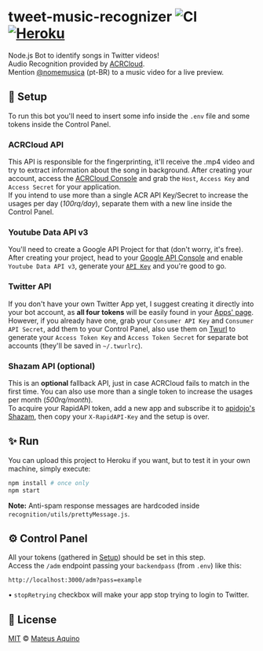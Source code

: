 # tweet-music-recognizer ![CI](https://github.com/MateusAquino/tweet-music-recognizer/workflows/CI/badge.svg) [![Heroku](http://heroku-shields.herokuapp.com/tweet-music-recognizer)](https://tweet-music-recognizer.herokuapp.com)
Node.js Bot to identify songs in Twitter videos!  
Audio Recognition provided by [ACRCloud](https://www.acrcloud.com/).  
Mention [@nomemusica](https://twitter.com/nomemusica) (pt-BR) to a music video for a live preview.

## 🚀 Setup
To run this bot you'll need to insert some info inside the `.env` file and some tokens inside the Control Panel.

### ACRCloud API
This API is responsible for the fingerprinting, it'll receive the .mp4 video and try to extract information about the song in background.
After creating your account, access the [ACRCloud Console](https://us-console.acrcloud.com/service/avr) and grab the `Host`, `Access Key` and `Access Secret` for your application.  
If you intend to use more than a single ACR API Key/Secret to increase the usages per day (*100rq/day*), separate them with a new line inside the Control Panel.

### Youtube Data API v3
You'll need to create a Google API Project for that (don't worry, it's free). After creating your project, head to your [Google API Console](https://console.developers.google.com) and enable `Youtube Data API v3`, generate your [`API Key`](https://console.developers.google.com/apis/credentials) and you're good to go.

### Twitter API
If you don't have your own Twitter App yet, I suggest creating it directly into your bot account, as **all four tokens** will be easily found in your [Apps' page](https://developer.twitter.com/en/apps/). However, if you already have one, grab your `Consumer API Key` and `Consumer API Secret`, add them to your Control Panel, also use them on [Twurl](https://developer.twitter.com/en/docs/tutorials/using-twurl) to generate your `Access Token Key` and `Access Token Secret` for separate bot accounts (they'll be saved in `~/.twurlrc`).

### Shazam API (optional)
This is an **optional** fallback API, just in case ACRCloud fails to match in the first time. You can also use more than a single token to increase the usages per month (*500rq/month*).  
To acquire your RapidAPI token, add a new app and subscribe it to [apidojo's Shazam](https://rapidapi.com/apidojo/api/shazam), then copy your `X-RapidAPI-Key` and the setup is over.

## ✨ Run
You can upload this project to Heroku if you want, but to test it in your own machine, simply execute:

```bash
npm install # once only
npm start
```

**Note:** Anti-spam response messages are hardcoded inside `recognition/utils/prettyMessage.js`.

## ⚙️ Control Panel
All your tokens (gathered in [Setup](https://github.com/MateusAquino/tweet-music-recognizer#-setup)) should be set in this step.  
Access the `/adm` endpoint passing your `backendpass` (from `.env`) like this:  

```http://localhost:3000/adm?pass=example```

• `stopRetrying` checkbox will make your app stop trying to login to Twitter.

## 📜 License

[MIT](./LICENSE) &copy; [Mateus Aquino](https://www.linkedin.com/in/mateusaquino/)
